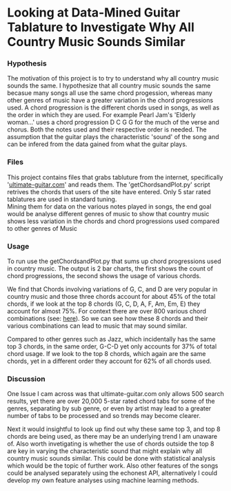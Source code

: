 # Looking at Data-Mined Guitar Tablature to Investigate Why All Country Music Sounds Similar 

### Hypothesis
The motivation of this project is to try to understand why all country music sounds the same. I hypothesize that all country music sounds the same becasue many songs all use the same chord progession, whereas many other genres of music have a greater variation in the chord 
progressions used.
A chord progression is the different chords used in songs, as well as the order in which they are used. For example Pearl Jam's 'Elderly woman...' uses a chord progression D C G G for the much of the verse and chorus.
Both the notes used and their respective order is needed. The assumption that the guitar plays the characteristic 'sound' of the song and can be infered from the data gained from what the guitar plays.

### Files
This project contains files that grabs tabluture from the internet, specifically '[ultimate-guitar.com](ultimate-guitar.com)' and reads them. 
The 'getChordsandPlot.py' script retrives the chords that users of the site have entered. Only 5 star rated tablatures are used in standard tuning.  
Mining them for data on the various notes played in songs, the end goal would be analyse different genres of music to show that country music shows less variation in the chords and chord progressions used compared to other genres of Music

### Usage
To run use the getChordsandPlot.py that sums up chord progressions used in country music. 
The output is  2 bar charts, the first shows the count of chord progressions, the second shows the usage of various chords.

We find that Chords involving variations of G, C, and D are very popular in country music and those three chords account for about 45% of the total chords, if we look at the top 8 chords (G, C, D, A, F, Am, Em, E) they account for almost 75%. For context there are over 800 various chord combinations (see: [here](https://tabs.ultimate-guitar.com/m/misc/all_the_chords_crd.htm)). So we can see how these 8 chords and their various combinations can lead to music that may sound similar.

Compared to other genres such as Jazz, which incidentally has the same top 3 chords, in the same order, G-C-D yet only accounts for 37% of total chord usage. If we look to the top 8 chords, which again are the same chords, yet in a different order they account for 62% of all chords used. 

### Discussion
One Issue I cam across was that ultimate-guitar.com only allows 500 search results, yet there are over 20,000 5-star rated chord tabs for some of the genres, separating by sub genre, or even by artist may lead to a greater number of tabs to be processed and so trends may become clearer.

Next it would insightful to look up find out why these same top 3, and top 8 chords are being used, as there may be an underlying trend I am unaware of. Also worth invetigating is whether the use of chords outside the top 8 are key in varying the characteristic sound that might explain why all country music sounds similar.
This could be done with statistical analysis which would be the topic of further work. Also other features of the songs could be analysed separately using the echonest API, alternatively I could develop my own feature analyses using machine learning methods.
